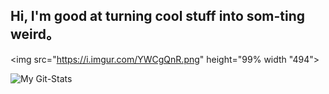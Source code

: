 ## Hi, I'm good at turning cool stuff into som-ting weird。

<img src="https://i.imgur.com/YWCgQnR.png" height="99% width "494">

![My Git-Stats](https://github-readme-stats.vercel.app/api?username=xzadikdev&show_icons=true&theme=synthwave)
